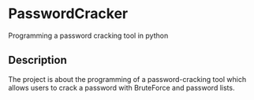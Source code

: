 # PasswordCracker
Programming a password cracking tool in python

## Description

The project is about the programming of a password-cracking tool which allows users to crack a password with BruteForce and password lists.
